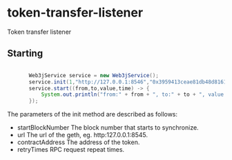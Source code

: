 # token-transfer-listener
Token transfer listener

## Starting


```java

       Web3jService service = new Web3jService();
       service.init(1,"http://127.0.0.1:8546","0x3959413ceae81db48d8161e939501c8f994acdaf",10);
       service.start((from,to,value,time) -> {
           System.out.println("from:" + from + ", to:" + to + ", value:" + value + ", time:" + time);
       });

```

The parameters of the init method are described as follows:
* startBlockNumber The block number that starts to synchronize.
* url The url of the geth, eg. http:127.0.0.1:8545.
* contractAddress The address of the token.
* retryTimes RPC request repeat times.


